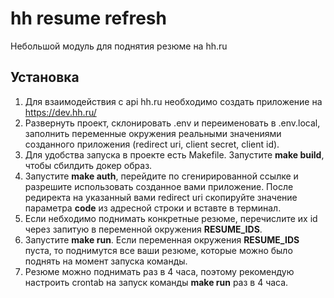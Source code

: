 # hh resume refresh
Небольшой модуль для поднятия резюме на hh.ru
## Установка
1. Для взаимодействия с api hh.ru необходимо создать приложение на https://dev.hh.ru/
2. Развернуть проект, склонировать .env и переименовать в .env.local, заполнить переменные окружения реальными значениями созданного приложения (redirect uri, client secret, client id).
3. Для удобства запуска в проекте есть Makefile. Запустите **make build**, чтобы сбилдить докер образ.
4. Запустите **make auth**, перейдите по сгенирированной ссылке и разрешите использовать созданное вами приложение. После редиректа на указанный вами redirect uri скопируйте значение параметра **code** из адресной строки и вставте в терминал.
5. Если небходимо поднимать конкретные резюме, перечислите их id через запитую в переменной окружения **RESUME_IDS**.
6. Запустите **make run**. Если переменная окружения **RESUME_IDS** пуста, то поднимутся все ваши резюме, которые можно было поднять на момент запуска команды.
7. Резюме можно поднимать раз в 4 часа, поэтому рекомендую настроить crontab на запуск команды **make run** раз в 4 часа.
